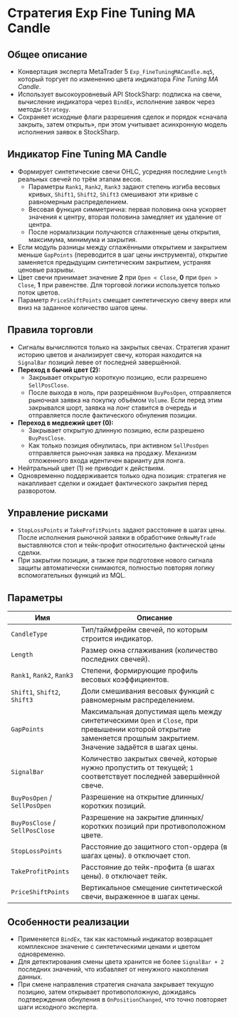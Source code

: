 # Стратегия Exp Fine Tuning MA Candle

## Общее описание
- Конвертация эксперта MetaTrader 5 `Exp_FineTuningMACandle.mq5`, который торгует по изменению цвета индикатора *Fine Tuning MA Candle*.
- Использует высокоуровневый API StockSharp: подписка на свечи, вычисление индикатора через `BindEx`, исполнение заявок через методы `Strategy`.
- Сохраняет исходные флаги разрешения сделок и порядок «сначала закрыть, затем открыть», при этом учитывает асинхронную модель исполнения заявок в StockSharp.

## Индикатор Fine Tuning MA Candle
- Формирует синтетические свечи OHLC, усредняя последние `Length` реальных свечей по трём этапам весов.
  - Параметры `Rank1`, `Rank2`, `Rank3` задают степень изгиба весовых кривых, `Shift1`, `Shift2`, `Shift3` смешивают эти кривые с равномерным распределением.
  - Весовая функция симметрична: первая половина окна ускоряет значения к центру, вторая половина замедляет их удаление от центра.
  - После нормализации получаются сглаженные цены открытия, максимума, минимума и закрытия.
- Если модуль разницы между сглажёнными открытием и закрытием меньше `GapPoints` (переводится в шаг цены инструмента), открытие заменяется предыдущим синтетическим закрытием, устраняя ценовые разрывы.
- Цвет свечи принимает значение **2** при `Open < Close`, **0** при `Open > Close`, **1** при равенстве. Для торговой логики используется только поток цветов.
- Параметр `PriceShiftPoints` смещает синтетическую свечу вверх или вниз на заданное количество шагов цены.

## Правила торговли
- Сигналы вычисляются только на закрытых свечах. Стратегия хранит историю цветов и анализирует свечу, которая находится на `SignalBar` позиций левее от последней завершённой.
- **Переход в бычий цвет (2):**
  - Закрывает открытую короткую позицию, если разрешено `SellPosClose`.
  - После выхода в ноль, при разрешённом `BuyPosOpen`, отправляется рыночная заявка на покупку объёмом `Volume`. Если перед этим закрывался шорт, заявка на лонг ставится в очередь и отправляется после фактического обнуления позиции.
- **Переход в медвежий цвет (0):**
  - Закрывает открытую длинную позицию, если разрешено `BuyPosClose`.
  - Как только позиция обнулилась, при активном `SellPosOpen` отправляется рыночная заявка на продажу. Механизм отложенного входа идентичен варианту для лонга.
- Нейтральный цвет (1) не приводит к действиям.
- Одновременно поддерживается только одна позиция: стратегия не накапливает сделки и ожидает фактического закрытия перед разворотом.

## Управление рисками
- `StopLossPoints` и `TakeProfitPoints` задают расстояние в шагах цены. После исполнения рыночной заявки в обработчике `OnNewMyTrade` выставляются стоп и тейк-профит относительно фактической цены сделки.
- При закрытии позиции, а также при подготовке нового сигнала защиты автоматически снимаются, полностью повторяя логику вспомогательных функций из MQL.

## Параметры
| Имя | Описание |
| --- | --- |
| `CandleType` | Тип/таймфрейм свечей, по которым строится индикатор. |
| `Length` | Размер окна сглаживания (количество последних свечей). |
| `Rank1`, `Rank2`, `Rank3` | Степени, формирующие профиль весовых коэффициентов. |
| `Shift1`, `Shift2`, `Shift3` | Доли смешивания весовых функций с равномерным распределением. |
| `GapPoints` | Максимальная допустимая щель между синтетическими `Open` и `Close`, при превышении которой открытие заменяется прошлым закрытием. Значение задаётся в шагах цены. |
| `SignalBar` | Количество закрытых свечей, которые нужно пропустить от текущей; `1` соответствует последней завершённой свече. |
| `BuyPosOpen` / `SellPosOpen` | Разрешение на открытие длинных/коротких позиций. |
| `BuyPosClose` / `SellPosClose` | Разрешение на закрытие длинных/коротких позиций при противоположном цвете. |
| `StopLossPoints` | Расстояние до защитного стоп-ордера (в шагах цены). `0` отключает стоп. |
| `TakeProfitPoints` | Расстояние до тейк-профита (в шагах цены). `0` отключает тейк. |
| `PriceShiftPoints` | Вертикальное смещение синтетической свечи, выраженное в шагах цены. |

## Особенности реализации
- Применяется `BindEx`, так как кастомный индикатор возвращает комплексное значение с синтетическими ценами и цветом одновременно.
- Для детектирования смены цвета хранится не более `SignalBar + 2` последних значений, что избавляет от ненужного накопления данных.
- При смене направления стратегия сначала закрывает текущую позицию, затем открывает противоположную, дожидаясь подтверждения обнуления в `OnPositionChanged`, что точно повторяет шаги исходного эксперта.
